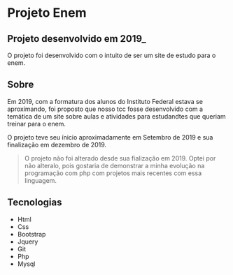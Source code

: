 # Projeto Enem
## Projeto desenvolvido em 2019_

O projeto foi desenvolvido com o intuito de ser um site de estudo
para o enem.

## Sobre

Em 2019, com a formatura dos alunos do Instituto Federal estava se aproximando, foi proposto que nosso tcc fosse desenvolvido com a temática de um site sobre aulas e atividades para estudandtes que queriam treinar para o enem.

O projeto teve seu ínicio aproximadamente em Setembro de 2019 e sua finalização em dezembro de 2019.


> O projeto não foi alterado desde sua fialização em 2019.
> Optei por não alteralo, pois gostaria de demonstrar a minha evolução 
> na programação com php com projetos mais recentes com essa linguagem.


## Tecnologias
- Html 
- Css
- Bootstrap 
- Jquery
- Git
- Php
- Mysql


